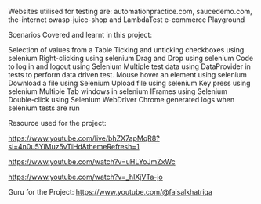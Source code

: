 Websites utilised for testing are: automationpractice.com, saucedemo.com, the-internet owasp-juice-shop and LambdaTest e-commerce Playground

Scenarios Covered and learnt in this project:

Selection of values from a Table
Ticking and unticking checkboxes using selenium
Right-clicking using selenium
Drag and Drop using selenium
Code to log in and logout using Selenium
Multiple test data using DataProvider in tests to perform data driven test.
Mouse hover an element using selenium
Download a file using Selenium
Upload file using selenium
Key press using selenium
Multiple Tab windows in selenium
IFrames using Selenium
Double-click using Selenium WebDriver
Chrome generated logs when selenium tests are run

Resource used for the project:

https://www.youtube.com/live/bhZX7apMqR8?si=4n0u5YiMuz5vTiHd&themeRefresh=1

https://www.youtube.com/watch?v=uHLYoJmZxWc

https://www.youtube.com/watch?v=_hlXjVTa-jo

Guru for the Project: https://www.youtube.com/@faisalkhatriqa